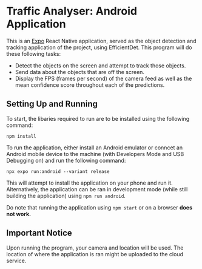 # Traffic Analyser: Android Application

This is an [Expo](https://expo.dev) React Native application, served as the object detection and tracking application of the project, using EfficientDet. This program will do these following tasks:
- Detect the objects on the screen and attempt to track those objects.
- Send data about the objects that are off the screen.
- Display the FPS (frames per second) of the camera feed as well as the mean confidence score throughout each of the predictions.

## Setting Up and Running
To start, the libaries required to run are to be installed using the following command:
```
npm install
```
To run the application, either install an Android emulator or conncet an Android mobile device to the machine (with Developers Mode and USB Debugging on) and run the following command:
```
npx expo run:android --variant release
``` 
This will attempt to install the application on your phone and run it. Alternatively, the application can be ran in development mode (while still building the application) using ```npm run android```. 

Do note that running the application using `npm start` or on a browser **does not work.**

## Important Notice
Upon running the program, your camera and location will be used. The location of where the application is ran might be uploaded to the cloud service.
